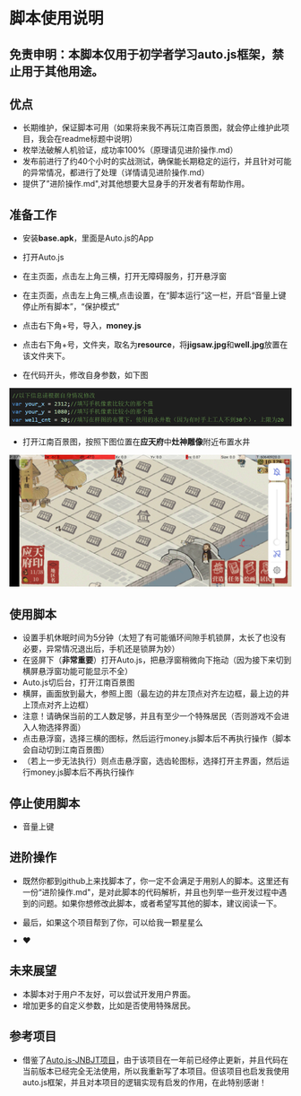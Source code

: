 # 脚本使用说明

## 免责申明：本脚本仅用于初学者学习auto.js框架，禁止用于其他用途。

## 优点

+ 长期维护，保证脚本可用（如果将来我不再玩江南百景图，就会停止维护此项目，我会在readme标题中说明）
+ 枚举法破解人机验证，成功率100%（原理请见进阶操作.md）
+ 发布前进行了约40个小时的实战测试，确保能长期稳定的运行，并且针对可能的异常情况，都进行了处理（详情请见进阶操作.md）
+ 提供了”进阶操作.md",对其他想要大显身手的开发者有帮助作用。

## 准备工作

+ 安装**base.apk**，里面是Auto.js的App

+ 打开Auto.js

+ 在主页面，点击左上角三横，打开无障碍服务，打开悬浮窗

+ 在主页面，点击左上角三横,点击设置，在“脚本运行”这一栏，开启“音量上键停止所有脚本”，“保护模式”

+ 点击右下角+号，导入，**money.js**

+ 点击右下角+号，文件夹，取名为**resource**，将**jigsaw.jpg**和**well.jpg**放置在该文件夹下。

+ 在代码开头，修改自身参数，如下图

![代码](https://github.com/maxwell142857/Gangnam_Style/blob/main/picture/code.png)

+ 打开江南百景图，按照下图位置在**应天府**中**灶神雕像**附近布置水井

![水井位置](https://github.com/maxwell142857/Gangnam_Style/blob/main/picture/well_location.jpg)

## 使用脚本

+ 设置手机休眠时间为5分钟（太短了有可能循环间隙手机锁屏，太长了也没有必要，异常情况退出后，手机还是锁屏为妙）
+ 在竖屏下（**非常重要**）打开Auto.js，把悬浮窗稍微向下拖动（因为接下来切到横屏悬浮窗功能可能显示不全）
+ Auto.js切后台，打开江南百景图
+ 横屏，画面放到最大，参照上图（最左边的井左顶点对齐左边框，最上边的井上顶点对齐上边框）
+ 注意！请确保当前的工人数足够，并且有至少一个特殊居民（否则游戏不会进入人物选择界面）
+ 点击悬浮窗，选择三横的图标，然后运行money.js脚本后不再执行操作（脚本会自动切到江南百景图）
+ （若上一步无法执行）则点击悬浮窗，选齿轮图标，选择打开主界面，然后运行money.js脚本后不再执行操作

## 停止使用脚本

+ 音量上键

## 进阶操作

+ 既然你都到github上来找脚本了，你一定不会满足于用别人的脚本。这里还有一份“进阶操作.md"，是对此脚本的代码解析，并且也列举一些开发过程中遇到的问题。如果你想修改此脚本，或者希望写其他的脚本，建议阅读一下。

+ 最后，如果这个项目帮到了你，可以给我一颗星星么

+ :heart:

## 未来展望

+ 本脚本对于用户不友好，可以尝试开发用户界面。
+ 增加更多的自定义参数，比如是否使用特殊居民。


## 参考项目

+ 借鉴了[Auto.js-JNBJT项目](https://github.com/Joenothing-lst/Autojs-JNBJT.git)，由于该项目在一年前已经停止更新，并且代码在当前版本已经完全无法使用，所以我重新写了本项目。但该项目也启发我使用auto.js框架，并且对本项目的逻辑实现有启发的作用，在此特别感谢！

